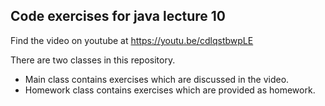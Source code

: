 Code exercises for java lecture 10
---

Find the video on youtube at https://youtu.be/cdlqstbwpLE

There are two classes in this repository.

- Main class contains exercises which are discussed in the video.
- Homework class contains exercises which are provided as homework.